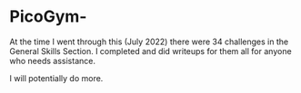 # PicoGym-



At the time I went through this (July 2022) there were 34 challenges in the General Skills Section. I completed and did writeups for them all for anyone who needs assistance. 

I will potentially do more. 

